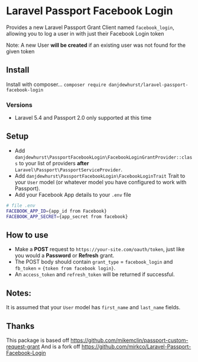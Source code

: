 # Laravel Passport Facebook Login
Provides a new Laravel Passport Grant Client named `facebook_login`, allowing you to log a user in with just their Facebook Login token

Note: A new User **will be created** if an existing user was not found for the given token

## Install

Install with composer...  `composer require danjdewhurst/laravel-passport-facebook-login`

### Versions

* Laravel 5.4 and Passport 2.0 only supported at this time

## Setup

* Add `danjdewhurst\PassportFacebookLogin\FacebookLoginGrantProvider::class` to your list of providers **after** `Laravel\Passport\PassportServiceProvider`.
* Add `danjdewhurst\PassportFacebookLogin\FacebookLoginTrait` Trait to your `User` model (or whatever model you have configured to work with Passport).
* Add your Facebook App details to your `.env` file
```bash
# file .env
FACEBOOK_APP_ID={app_id from Facebook}
FACEBOOK_APP_SECRET={app_secret from facebook}
```

## How to use

* Make a **POST** request to `https://your-site.com/oauth/token`, just like you would a **Password** or **Refresh** grant.
* The POST body should contain `grant_type` = `facebook_login` and `fb_token` = `{token from facebook login}`.
* An `access_token` and `refresh_token` will be returned if successful.

## Notes:
It is assumed that your `User` model has `first_name` and `last_name` fields.

## Thanks
This package is based off https://github.com/mikemclin/passport-custom-request-grant
And is a fork off https://github.com/mirkco/Laravel-Passport-Facebook-Login
